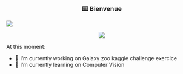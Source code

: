 <!-- markdownlint-disable MD033 MD041-->
<p align="center">
  <h3 align="center">⌨️ Bienvenue</h3>
  
  
  <img src="https://readme-typing-svg.herokuapp.com?color=%23217CF7&size=25&duration=4000&height=100&lines=hi+%2C+Welcome+!!+;I'm+student+AI+developer%2C;and+I+studies+at+SIMPLON++;In+france%2C+West+South">
</p>

<p align="center">
  <a href="https://www.linkedin.com/in/matthew-rasic-6465925b/"  alt="LinkedIn" title="Linkedin">
    <img src="https://freshidea.com/jonah/app/github-search-results/readme-typing-svg/index.php"/></a>
</p>
   
<!-- markdownlint-enable MD033 -->


At this moment:

- 🔭 I’m currently working on Galaxy zoo kaggle challenge exercice
- 🌱 I’m currently learning on Computer Vision

